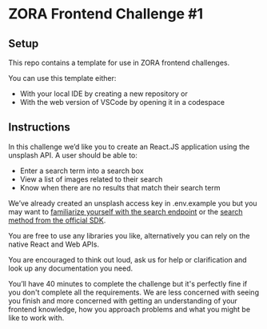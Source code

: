# ZORA Frontend Challenge #1

## Setup

This repo contains a template for use in ZORA frontend challenges.

You can use this template either:

- With your local IDE by creating a new repository or
- With the web version of VSCode by opening it in a codespace

## Instructions

In this challenge we’d like you to create an React.JS application using the unsplash API. A user should be able to:

- Enter a search term into a search box
- View a list of images related to their search
- Know when there are no results that match their search term

We’ve already created an unsplash access key in .env.example you but you may want to [familiarize yourself with the search endpoint](https://unsplash.com/documentation#search-photos) or the [search method from the official SDK](https://github.com/unsplash/unsplash-js#search).

You are free to use any libraries you like, alternatively you can rely on the native React and Web APIs.

You are encouraged to think out loud, ask us for help or clarification and look up any documentation you need.

You’ll have 40 minutes to complete the challenge but it's perfectly fine if you don't complete all the requirements. We are less concerned with seeing you finish and more concerned with getting an understanding of your frontend knowledge, how you approach problems and what you might be like to work with.
